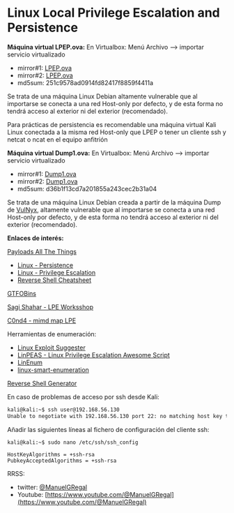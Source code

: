 # Linux Local Privilege Escalation and Persistence

**Máquina virtual LPEP.ova:**
En Virtualbox: Menú Archivo --> importar servicio virtualizado
- mirror#1: [LPEP.ova](https://drive.google.com/file/d/1dTq2rq3cpb-1v5lMf6YWj-vq7bQbKj3A/view?usp=sharing)
- mirror#2: [LPEP.ova](https://drive.google.com/file/d/1qb-78PQYAILP3DXBbjRLEPGKgl6ncxDz/view?usp=sharing)
- md5sum: 251c9578ad0914fd82417f8859f4411a

Se trata de una máquina Linux Debian altamente vulnerable que al importarse se conecta a una red Host-only por defecto, y de esta forma no tendrá acceso al exterior ni del exterior (recomendado).

Para prácticas de persistencia es recomendable una máquina virtual Kali Linux conectada a la misma red Host-only que LPEP o tener un cliente ssh y netcat o ncat en el equipo anfitrión

**Máquina virtual Dump1.ova:**
En Virtualbox: Menú Archivo --> importar servicio virtualizado
- mirror#1: [Dump1.ova](https://drive.google.com/file/d/1RlJ0EHfkfrNYbEJjBbcbhSZqVj53AVOp/view?usp=sharing)
- mirror#2: [Dump1.ova](https://drive.google.com/file/d/1RlJ0EHfkfrNYbEJjBbcbhSZqVj53AVOp/view?usp=sharing)
- md5sum: d36b1f13cd7a201855a243cec2b31a04

Se trata de una máquina Linux Debian creada a partir de la máquina Dump de [VulNyx](https://vulnyx.com), altamente vulnerable que al importarse se conecta a una red Host-only por defecto, y de esta forma no tendrá acceso al exterior ni del exterior (recomendado).

**Enlaces de interés:**

[Payloads All The Things](https://github.com/swisskyrepo/PayloadsAllTheThings)
- [Linux - Persistence](https://swisskyrepo.github.io/InternalAllTheThings/redteam/persistence/linux-persistence/)
- [Linux - Privilege Escalation](https://swisskyrepo.github.io/InternalAllTheThings/redteam/escalation/linux-privilege-escalation/)
- [Reverse Shell Cheatsheet](https://swisskyrepo.github.io/InternalAllTheThings/cheatsheets/shell-reverse-cheatsheet/)

[GTFOBins](https://gtfobins.github.io/)

[Sagi Shahar - LPE Worksshop](https://github.com/sagishahar/lpeworkshop)

[C0nd4 - mimd map LPE](https://github.com/C0nd4/OSCP-Priv-Esc)

Herramientas de enumeración:
- [Linux Exploit Suggester](https://github.com/The-Z-Labs/linux-exploit-suggester)
- [LinPEAS - Linux Privilege Escalation Awesome Script](https://github.com/carlospolop/PEASS-ng/tree/master/linPEAS)
- [LinEnum](https://github.com/rebootuser/LinEnum)
- [linux-smart-enumeration](https://github.com/diego-treitos/linux-smart-enumeration)

[Reverse Shell Generator](https://www.revshells.com/)

En caso de problemas de acceso por ssh desde Kali:
```bash
kali@kali:~$ ssh user@192.168.56.130      
Unable to negotiate with 192.168.56.130 port 22: no matching host key type found. Their offer: ssh-rsa,ssh-dss
```
Añadir las siguientes líneas al fichero de configuración del cliente ssh:
```
kali@kali:~$ sudo nano /etc/ssh/ssh_config

HostKeyAlgorithms = +ssh-rsa
PubkeyAcceptedAlgorithms = +ssh-rsa
```
RRSS:
- twitter: [@ManuelGRegal](https://twitter.com/@ManuelGRegal)
- Youtube: [https://www.youtube.com/@ManuelGRegal](https://www.youtube.com/@ManuelGRegal)
